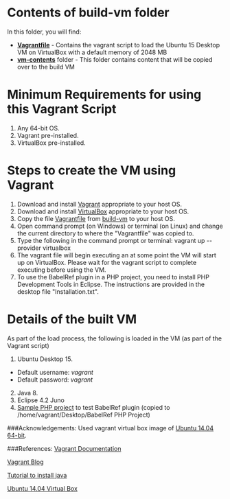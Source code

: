 # Contents of build-vm folder

In this folder, you will find:

* **[Vagrantfile](https://github.com/SoftwareEngineeringToolDemos/ICSE-2012-BabelRef/blob/master/build-vm/Vagrantfile)** - Contains the vagrant script to load the Ubuntu 15 Desktop VM on VirtualBox with a default memory of 2048 MB
* **[vm-contents](https://github.com/SoftwareEngineeringToolDemos/ICSE-2012-BabelRef/blob/master/build-vm/vm-contents)** folder - This folder contains content that will be copied over to the build VM

# Minimum Requirements for using this Vagrant Script
1. Any 64-bit OS.
2. Vagrant pre-installed.
3. VirtualBox pre-installed.

# Steps to create the VM using Vagrant

1. Download and install [Vagrant](https://www.vagrantup.com/downloads.html) appropriate to your host OS.
2. Download and install [VirtualBox](https://www.virtualbox.org/wiki/Downloads) appropriate to your host OS.
3. Copy the file [Vagrantfile](https://github.com/SoftwareEngineeringToolDemos/ICSE-2012-BabelRef/blob/master/build-vm/Vagrantfile) from [build-vm](https://github.com/SoftwareEngineeringToolDemos/ICSE-2012-BabelRef/blob/master/build-vm/) to your host OS.
4. Open command prompt (on Windows) or terminal (on Linux) and change the current directory to where the "Vagrantfile" was copied to.
5. Type the following in the command prompt or terminal: vagrant up --provider virtualbox
6. The vagrant file will begin executing an at some point the VM will start up on VirtualBox. 
Please wait for the vagrant script to complete executing before using the VM.
7. To use the BabelRef plugin in a PHP project, you need to install PHP Development Tools in Eclipse. 
The instructions are provided in the desktop file "Installation.txt".

# Details of the built VM

As part of the load process, the following is loaded in the VM (as part of the Vagrant script)

1. Ubuntu Desktop 15.
  * Default username: *vagrant*
  * Default password: *vagrant*
2. Java 8.
3. Eclipse 4.2 Juno
4. [Sample PHP project](https://github.com/SoftwareEngineeringToolDemos/ICSE-2012-BabelRef/tree/master/Source) to test BabelRef plugin (copied to /home/vagrant/Desktop/BabelRef PHP Project)

###Acknowledgements:
Used vagrant virtual box image of [Ubuntu 14.04 64-bit](https://atlas.hashicorp.com/boxcutter/boxes/ubuntu1404-desktop).

###References:
[Vagrant Documentation](https://docs.vagrantup.com/v2/getting-started/)

[Vagrant Blog](https://www.vagrantup.com/blog.html)

[Tutorial to install java](https://www.digitalocean.com/community/tutorials/how-to-install-java-on-ubuntu-with-apt-get)

[Ubuntu 14.04 Virtual Box](https://atlas.hashicorp.com/boxcutter/boxes/ubuntu1404-desktop)